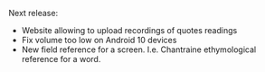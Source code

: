 Next release:

* Website allowing to upload recordings of quotes readings 
* Fix volume too low on Android 10 devices
* New field reference for a screen. I.e. Chantraine ethymological reference for a word.
